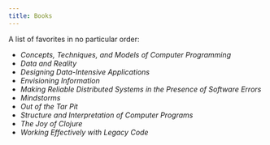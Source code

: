 ```yaml
---
title: Books
---
```


A list of favorites in no particular order:

- *Concepts, Techniques, and Models of Computer Programming*
- *Data and Reality*
- *Designing Data-Intensive Applications*
- *Envisioning Information*
- *Making Reliable Distributed Systems in the Presence of Software Errors*
- *Mindstorms*
- *Out of the Tar Pit*
- *Structure and Interpretation of Computer Programs*
- *The Joy of Clojure*
- *Working Effectively with Legacy Code*
